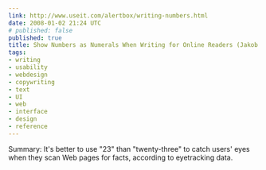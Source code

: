 ```yaml
---
link: http://www.useit.com/alertbox/writing-numbers.html
date: 2008-01-02 21:24 UTC
# published: false
published: true
title: Show Numbers as Numerals When Writing for Online Readers (Jakob Nielsen's Alertbox)
tags:
- writing
- usability
- webdesign
- copywriting
- text
- UI
- web
- interface
- design
- reference
---
```


Summary:
It's better to use "23" than "twenty-three" to catch users' eyes when they scan Web pages for facts, according to eyetracking data.
